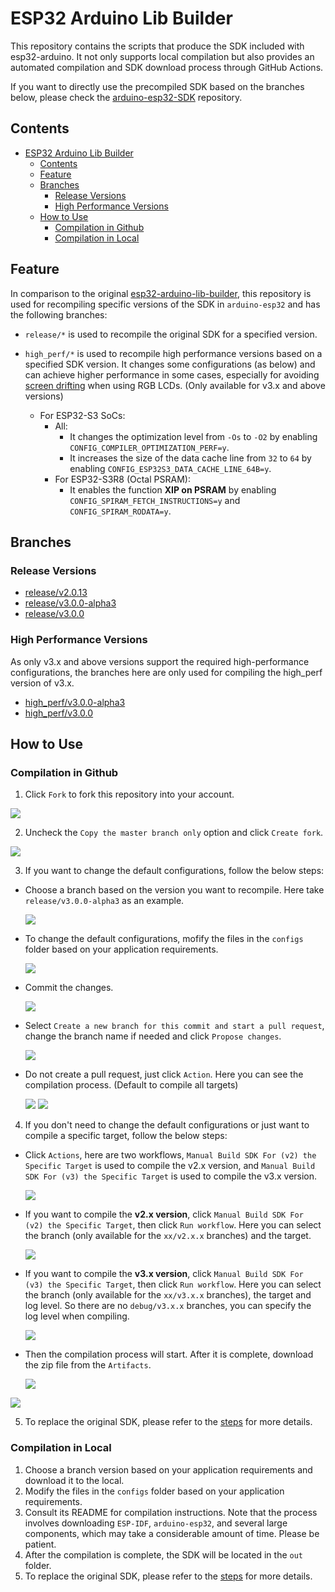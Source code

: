 # ESP32 Arduino Lib Builder

This repository contains the scripts that produce the SDK included with esp32-arduino. It not only supports local compilation but also provides an automated compilation and SDK download process through GitHub Actions.

If you want to directly use the precompiled SDK based on the branches below, please check the [arduino-esp32-SDK](https://github.com/esp-arduino-libs/arduino-esp32-sdk) repository.

## Contents

- [ESP32 Arduino Lib Builder](#esp32-arduino-lib-builder)
  - [Contents](#contents)
  - [Feature](#feature)
  - [Branches](#branches)
    - [Release Versions](#release-versions)
    - [High Performance Versions](#high-performance-versions)
  - [How to Use](#how-to-use)
    - [Compilation in Github](#compilation-in-github)
    - [Compilation in Local](#compilation-in-local)

## Feature

In comparison to the original [esp32-arduino-lib-builder](https://github.com/espressif/esp32-arduino-lib-builder), this repository is used for recompiling specific versions of the SDK in `arduino-esp32` and has the following branches:

* `release/*` is used to recompile the original SDK for a specified version.
* `high_perf/*` is used to recompile high performance versions based on a specified SDK version. It changes some configurations (as below) and can achieve higher performance in some cases, especially for avoiding [screen drifting](https://docs.espressif.com/projects/esp-faq/en/latest/software-framework/peripherals/lcd.html#why-do-i-get-drift-overall-drift-of-the-display-when-esp32-s3-is-driving-an-rgb-lcd-screen) when using RGB LCDs. (Only available for v3.x and above versions)

  * For ESP32-S3 SoCs:
    * All:
        * It changes the optimization level from `-Os` to `-O2` by enabling `CONFIG_COMPILER_OPTIMIZATION_PERF=y`.
        * It increases the size of the data cache line from `32` to `64` by enabling `CONFIG_ESP32S3_DATA_CACHE_LINE_64B=y`.
    * For ESP32-S3R8 (Octal PSRAM):
        * It enables the function **XIP on PSRAM** by enabling `CONFIG_SPIRAM_FETCH_INSTRUCTIONS=y` and `CONFIG_SPIRAM_RODATA=y`.

## Branches

### Release Versions

* [release/v2.0.13](https://github.com/esp-arduino-libs/esp32-arduino-lib-builder/tree/release/v2.0.13)
* [release/v3.0.0-alpha3](https://github.com/esp-arduino-libs/esp32-arduino-lib-builder/tree/release/v3.0.0-alpha3)
* [release/v3.0.0](https://github.com/esp-arduino-libs/esp32-arduino-lib-builder/tree/release/v3.0.0)

### High Performance Versions

As only v3.x and above versions support the required high-performance configurations, the branches here are only used for compiling the high_perf version of v3.x.

* [high_perf/v3.0.0-alpha3](https://github.com/esp-arduino-libs/esp32-arduino-lib-builder/tree/high_perf/v3.0.0-alpha3)
* [high_perf/v3.0.0](https://github.com/esp-arduino-libs/esp32-arduino-lib-builder/tree/high_perf/v3.0.0)

## How to Use

### Compilation in Github

1. Click `Fork` to fork this repository into your account.

  <img src="docs/_static/auto_step_0-1.png">

2. Uncheck the `Copy the master branch only` option and click `Create fork`.

  <img src="docs/_static/auto_step_0-2.png">

3. If you want to change the default configurations, follow the below steps:

  * Choose a branch based on the version you want to recompile. Here take `release/v3.0.0-alpha3` as an example.

    <img src="docs/_static/auto_step_1.png">

  * To change the default configurations, mofify the files in the `configs` folder based on your application requirements.

    <img src="docs/_static/auto_step_2.png">

  * Commit the changes.

    <img src="docs/_static/auto_step_3.png">

  * Select `Create a new branch for this commit and start a pull request`, change the branch name if needed and click `Propose changes`.

    <img src="docs/_static/auto_step_4.png">

  * Do not create a pull request, just click `Action`. Here you can see the compilation process. (Default to compile all targets)

    <img src="docs/_static/auto_step_5.png">

    <img src="docs/_static/auto_step_6.png">

4. If you don't need to change the default configurations or just want to compile a specific target, follow the below steps:

  * Click `Actions`, here are two workflows, `Manual Build SDK For (v2) the Specific Target` is used to compile the v2.x version, and `Manual Build SDK For (v3) the Specific Target` is used to compile the v3.x version.

    <img src="docs/_static/manual_step_0_0.png">

  * If you want to compile the **v2.x version**, click `Manual Build SDK For (v2) the Specific Target`, then click `Run workflow`. Here you can select the branch (only available for the `xx/v2.x.x` branches) and the target.

    <img src="docs/_static/manual_step_0_1.png">

  * If you want to compile the **v3.x version**, click `Manual Build SDK For (v3) the Specific Target`, then click `Run workflow`. Here you can select the branch (only available for the `xx/v3.x.x` branches), the target and log level. So there are no `debug/v3.x.x` branches, you can specify the log level when compiling.

    <img src="docs/_static/manual_step_0_2.png">

  * Then the compilation process will start. After it is complete, download the zip file from the `Artifacts`.

    <img src="docs/_static/manual_step_3.png">

  <img src="docs/_static/auto_step_7.png">

5. To replace the original SDK, please refer to the [steps](https://github.com/esp-arduino-libs/arduino-esp32-sdk#how-to-use) for more details.

### Compilation in Local

1. Choose a branch version based on your application requirements and download it to the local.
2. Modify the files in the `configs` folder based on your application requirements.
3. Consult its README for compilation instructions. Note that the process involves downloading `ESP-IDF`, `arduino-esp32`, and several large components, which may take a considerable amount of time. Please be patient.
4. After the compilation is complete, the SDK will be located in the `out` folder.
5. To replace the original SDK, please refer to the [steps](https://github.com/esp-arduino-libs/arduino-esp32-sdk#how-to-use) for more details.
